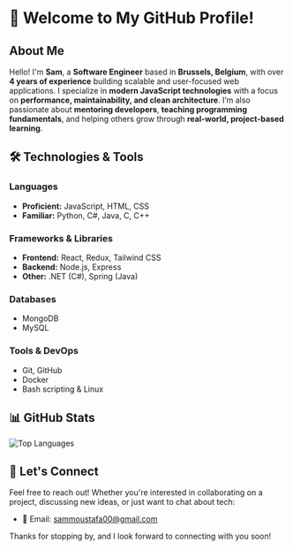 # 👋 Welcome to My GitHub Profile!

## About Me

Hello! I'm **Sam**, a **Software Engineer** based in **Brussels, Belgium**, with over **4 years of experience** building scalable and user-focused web applications. I specialize in **modern JavaScript technologies** with a focus on **performance, maintainability, and clean architecture**.
I’m also passionate about **mentoring developers**, **teaching programming fundamentals**, and helping others grow through **real-world, project-based learning**.

## 🛠️ Technologies & Tools

### Languages

* **Proficient:** JavaScript, HTML, CSS
* **Familiar:** Python, C#, Java, C, C++

### Frameworks & Libraries

* **Frontend:** React, Redux, Tailwind CSS
* **Backend:** Node.js, Express
* **Other:** .NET (C#), Spring (Java)

### Databases
- MongoDB
- MySQL

### Tools & DevOps

* Git, GitHub
* Docker
* Bash scripting & Linux

## 📊 GitHub Stats

![Top Languages](https://github-readme-stats.vercel.app/api/top-langs/?username=sammou00&layout=compact&hide=html,css&langs_count=10&theme=dark)

## 🤝 Let's Connect

Feel free to reach out! Whether you're interested in collaborating on a project, discussing new ideas, or just want to chat about tech:

- 📧 Email: [sammoustafa00@gmail.com](mailto:sammoustafa00@gmail.com)

Thanks for stopping by, and I look forward to connecting with you soon!
